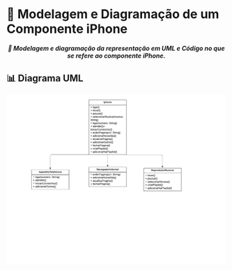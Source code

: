 # 📳 Modelagem e Diagramação de um Componente iPhone

<p align="center">
	<b><i>
 📔 Modelagem e diagramação da representação em UML e Código no que se refere ao componente iPhone. 
  </i></b>
</p>

## 📊 Diagrama UML
<p align="center">
  <img src="uml-iphone.png" alt="Diagrama de Classes">
</p>
